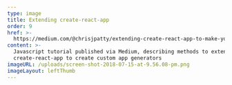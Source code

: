 ```yaml
---
type: image
title: Extending create-react-app
order: 9
href: >-
  https://medium.com/@chrisjpatty/extending-create-react-app-to-make-your-own-app-generator-5d7b1ddc246
content: >-
  Javascript tutorial published via Medium, describing methods to extends
  create-react-app to create custom app generators
imageURL: /uploads/screen-shot-2018-07-15-at-9.56.08-pm.png
imageLayout: leftThumb
---
```


